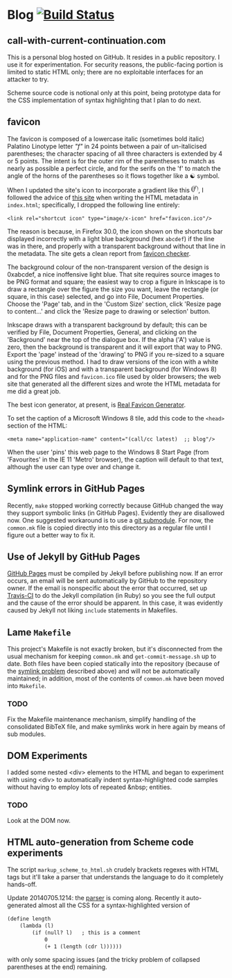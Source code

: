 # Blog [![Build Status](https://travis-ci.org/jloughry/jloughry.github.io.svg)](https://travis-ci.org/jloughry/jloughry.github.io)

call-with-current-continuation.com
----------------------------------

This is a personal blog hosted on GitHub. It resides in a public repository. I use it for
experimentation. For security reasons, the public-facing portion is limited to static HTML
only; there are no exploitable interfaces for an attacker to try.

Scheme source code is notional only at this point, being prototype data for the CSS
implementation of syntax highlighting that I plan to do next.

favicon
-------

The favicon is composed of a lowercase italic (sometimes bold italic) Palatino Linotype
letter *"f"* in 24 points between a pair of un-italicised parentheses; the character spacing
of all three characters is extended by 4 or 5 points. The intent is for the outer rim of
the parentheses to match as nearly as possible a perfect circle, and for the serifs on the
'f' to match the angle of the horns of the parentheses so it flows together like a &#9775;
symbol.

When I updated the site's icon to incorporate a gradient like this
<img src="https://github.com/jloughry/jloughry.github.io/raw/master/favicon-16x16.png"
alt="the site's favicon"/>, I followed the advice of
[this site](http://realfavicongenerator.net/favicon_checker) when writing the HTML
metadata in `index.html`; specifically, I dropped the following line entirely:

````
<link rel="shortcut icon" type="image/x-icon" href="favicon.ico"/>
````
The reason is because, in Firefox 30.0, the icon shown on the shortcuts bar displayed
incorrectly with a light blue background (hex `abcdef`) if the line was in there, and
properly with a transparent background without that line in the metadata. The site gets
a clean report from [favicon checker](http://realfavicongenerator.net/favicon_checker).

The background colour of the non-transparent version of the design is 0xabcdef, a nice
inoffensive light blue. That site requires source images to be PNG format and square;
the easiest way to crop a figure in Inkscape is to draw a rectangle over the figure the
size you want, leave the rectangle (or square, in this case) selected, and go into File,
Document Properties. Choose the 'Page' tab, and in the 'Custom Size' section, click
'Resize page to content...' and click the 'Resize page to drawing or selection' button.

Inkscape draws with a transparent background by default; this can be verified by File,
Document Properties, General, and clicking on the 'Background' near the top of the
dialogue box. If the alpha ('A') value is zero, then the background is transparent and
it will export that way to PNG. Export the 'page' instead of the 'drawing' to PNG if
you re-sized to a square using the previous method. I had to draw versions of the icon
with a white background (for iOS) and with a transparent background (for Windows 8) and
for the PNG files and `favicon.ico` file used by older browsers; the web site that
generated all the different sizes and wrote the HTML metadata for me did a great job.

The best icon generator, at present, is [Real Favicon Generator](http://realfavicongenerator.net).

To set the caption of a Microsoft Windows 8 tile, add this code to the `<head>`
section of the HTML:

````
<meta name="application-name" content="(call/cc latest)  ;; blog"/>
````
When the user 'pins' this web page to the Windows 8 Start Page (from 'Favourites' in
the IE 11 'Metro' browser), the caption will default to that text, although the user
can type over and change it.

Symlink errors in GitHub Pages<a name="symlink-problem"/>
------------------------------

Recently, `make` stopped working correctly because GitHub changed the way they
support symbolic links (in GitHub Pages). Evidently they are disallowed now. One
suggested workaround is to use a
[git submodule](https://help.github.com/articles/using-submodules-with-pages).
For now, the `common.mk` file is copied directly into this directory as a regular
file until I figure out a better way to fix it.

Use of Jekyll by GitHub Pages
-----------------------------

[GitHub Pages](https://help.github.com/articles/using-jekyll-with-pages) must be
compiled by Jekyll before publishing now. If an error occurs, an email will be
sent automatically by GitHub to the repository owner. If the email is nonspecific
about the error that occurred, set up
[Travis-CI](https://help.github.com/articles/troubleshooting-github-pages-build-failures#configuring-a-third-party-service-to-display-jekyll-build-error-messages)
to do the Jekyll compilation (in Ruby) so you see the full output and the cause
of the error should be apparent. In this case, it was evidently caused by Jekyll
not liking `include` statements in Makefiles.

Lame `Makefile`
---------------

This project's Makefile is not exactly broken, but it's disconnected from the usual
mechanism for keeping `common.mk` and `get-commit-message.sh` up to date. Both files
have been copied statically into the repository (because of the
[symlink problem](#symlink-problem) described above) and will not be automatically
maintained; in addition, most of the contents of `common.mk` have been moved into
`Makefile`.

### TODO

Fix the Makefile maintenance mechanism, simplify handling of the consolidated BibTeX
file, and make symlinks work in here again by means of sub modules.

DOM Experiments
---------------

I added some nested &lt;div&gt; elements to the HTML and began to experiment with
using &lt;div&gt; to automatically indent syntax-highlighted code samples without
having to employ lots of repeated &amp;nbsp; entities.

### TODO

Look at the DOM now.

HTML auto-generation from Scheme code experiments
------------------------------------------------

The script `markup_scheme_to_html.sh` crudely brackets regexes with HTML tags but
it'll take a parser that understands the language to do it completely hands-off.

Update 20140705.1214: the
[parser](https://github.com/jloughry/experiments/tree/master/C_kata/scheme_syntax_highlighter)
is coming along. Recently it auto-generated almost all the CSS for a syntax-highlighted
version of

````
(define length
	(lambda (l)
		(if (null? l)	; this is a comment
			0
			(+ 1 (length (cdr l))))))
````
with only some spacing issues (and the tricky problem of collapsed parentheses at
the end) remaining.

